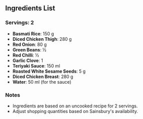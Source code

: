## Ingredients List

### Servings: 2

- **Basmati Rice**: 150 g
- **Diced Chicken Thigh**: 280 g
- **Red Onion**: 80 g
- **Green Beans**: ½
- **Red Chilli**: ½
- **Garlic Clove**: 1
- **Teriyaki Sauce**: 150 ml
- **Roasted White Sesame Seeds**: 5 g
- **Diced Chicken Breast**: 280 g
- **Water**: 50 ml (for the sauce) 

### Notes
- Ingredients are based on an uncooked recipe for 2 servings.
- Adjust shopping quantities based on Sainsbury's availability.